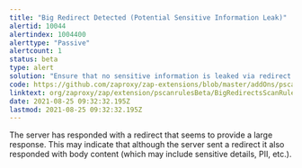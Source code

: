 ```yaml
---
title: "Big Redirect Detected (Potential Sensitive Information Leak)"
alertid: 10044
alertindex: 1004400
alerttype: "Passive"
alertcount: 1
status: beta
type: alert
solution: "Ensure that no sensitive information is leaked via redirect responses. Redirect responses should have almost no content."
code: https://github.com/zaproxy/zap-extensions/blob/master/addOns/pscanrulesBeta/src/main/java/org/zaproxy/zap/extension/pscanrulesBeta/BigRedirectsScanRule.java
linktext: org/zaproxy/zap/extension/pscanrulesBeta/BigRedirectsScanRule.java
date: 2021-08-25 09:32:32.195Z
lastmod: 2021-08-25 09:32:32.195Z
---
```

The server has responded with a redirect that seems to provide a large response. This may indicate that although the server sent a redirect it also responded with body content (which may include sensitive details, PII, etc.).
